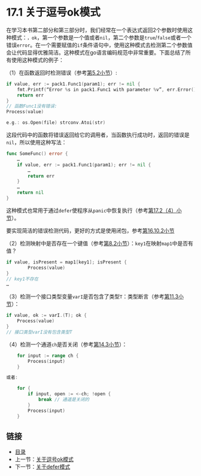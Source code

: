 # 17.1 关于逗号ok模式

在学习本书第二部分和第三部分时，我们经常在一个表达式返回2个参数时使用这种模式：`，ok`，第一个参数是一个值或者`nil`，第二个参数是`true`/`false`或者一个错误`error`。在一个需要赋值的`if`条件语句中，使用这种模式去检测第二个参数值会让代码显得优雅简洁。这种模式在go语言编码规范中非常重要。下面总结了所有使用这种模式的例子：

（1）在函数返回时检测错误（参考[第5.2小节](05.2.md)）:

```go
if value, err := pack1.Func1(param1); err != nil {
    fmt.Printf(“Error %s in pack1.Func1 with parameter %v”, err.Error(), param1)
    return err
}
// 函数Func1没有错误:
Process(value)

e.g.: os.Open(file) strconv.Atoi(str)
```

这段代码中的函数将错误返回给它的调用者，当函数执行成功时，返回的错误是`nil`，所以使用这种写法：

```go
func SomeFunc() error {
    …
    if value, err := pack1.Func1(param1); err != nil {
        …
        return err
    }
    …
    return nil
}
```

这种模式也常用于通过`defer`使程序从`panic`中恢复执行（参考[第17.2（4）小节](17.2.md)）。

要实现简洁的错误检测代码，更好的方式是使用闭包，参考[第16.10.2小节](16.10.md)

（2）检测映射中是否存在一个键值（参考[第8.2小节](08.2.md)）：`key1`在映射`map1`中是否有值？

```go
if value, isPresent = map1[key1]; isPresent {
        Process(value)
}
// key1不存在
…
```

（3）检测一个接口类型变量`varI`是否包含了类型`T`：类型断言（参考[第11.3小节](11.3.md)）：

```go
if value, ok := varI.(T); ok {
    Process(value)
}
// 接口类型varI没有包含类型T
```

（4）检测一个通道`ch`是否关闭（参考[第14.3小节](14.3.md)）：

```go
    for input := range ch {
        Process(input)
    }

或者:

    for {
        if input, open := <-ch; !open {
            break // 通道是关闭的
        }
        Process(input)
    }
```

## 链接

- [目录](directory.md)
- 上一节：[关于逗号ok模式](17.0.md)
- 下一节：[关于defer模式](17.2.md)